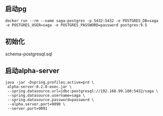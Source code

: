 ## 启动pg
```
docker run --rm --name saga-postgres -p 5432:5432 -e POSTGRES_DB=saga -e POSTGRES_USER=saga -e POSTGRES_PASSWORD=password postgres:9.5
```

## 初始化
schema-postgresql.sql

## 启动alpha-server
```
java -jar -Dspring.profiles.active=prd \
 alpha-server-0.2.0-exec.jar \
 --spring.datasource.url=jdbc:postgresql://192.168.99.100:5432/saga \
 --spring.datasource.username=saga \
 --spring.datasource.password=password \
 --alpha.server.port=9090 \
 --server.port=9091
```

